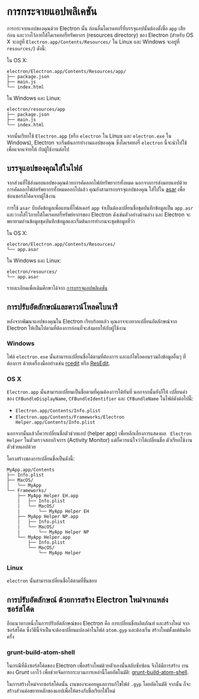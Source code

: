 # การกระจายแอปพลิเคชัน

การกระจายแอปของคุณด้วย Electron นั้น ก่อนอื่นไดเรคทอรี่ที่บรรจุแอปนั้นต้องตั้งชื่อ `app` เสียก่อน
และวางไว้ภายใต้ไดเรคทอรี่ทรัพยากร (resources directory) ของ Electron (สำหรับ OS X
จะอยู่ที่ `Electron.app/Contents/Resources/` ใน Linux และ Windows จะอยู่ที่ `resources/`)
ดังนี้:

ใน OS X:

```text
electron/Electron.app/Contents/Resources/app/
├── package.json
├── main.js
└── index.html
```

ใน Windows และ Linux:

```text
electron/resources/app
├── package.json
├── main.js
└── index.html
```

จากนั้นเรียกใช้ `Electron.app` (หรือ `electron` ใน Linux และ `electron.exe` ใน Windows),
Electron จะเริ่มต้นการทำงานแอปของคุณ ซึ่งไดเรคทอรี่ `electron` นี้จะนำไปใช้เพื่อแจกแจ่ายให้
กับผู้ใช้งานต่อไป

## บรรจุแอปของคุณใส่ในไฟล์

จากส่วนที่ใช้ส่งมอบแอปของคุณด้วยการคัดลอกไฟล์ทรัพยากรทั้งหมด
นอกจากการส่งมอบแอปด้วยการคัดลอกไฟล์ทรัพยากรทั้งหมดออกไปแล้ว คุณยังสามารถบรรจุแอปของคุณ
ใส่ไปใน [asar](https://github.com/atom/asar) เพื่อซ่อนซอร์สโค้ดจากผู้ใช้งาน

การใช้ `asar` บีบอัดข้อมูลเพื่อแทนที่โฟลเดอร์ `app` จำเป็นต้องเปลี่ยนชื่อชุดบันทึกข้อมูลเป็น `app.asr`
และวางใส่ไว้ภายใต้ไดเรคทอรี่ทรัพย์ยากรของ Electron ดังเช่นตัวอย่างด้านล่าง และ Electron จะ
พยายามอ่านข้อมูลชุดบันทึกข้อมูลและเริ่มต้นการทำงานจะชุดข้อมูลที่ว่า

ใน OS X:

```text
electron/Electron.app/Contents/Resources/
└── app.asar
```

ใน Windows และ Linux:

```text
electron/resources/
└── app.asar
```

รายละเอียดเพื่อเติมศึกษาได้จาก [การบรรจุแอปพลิเคชัน](application-packaging.md)

## การปรับอัตลักษณ์และดาวน์โหลดไบนาร่ี

หลังจากพัฒนาแอปของคุณใน Electron เรียบร้อยแล้ว คุณอาจจะอยากเปลี่ยนอัตลักษณ์จาก Electron
ให้เป็นไปตามที่ต้องการก่อนที่จะส่งมอบให้กับผู้ใช้งาน

### Windows

ไฟล์ `electron.exe` นั้นสามารถเปลี่ยนชื่อได้ตามที่ต้องการ และแก้ไขไอคอนรวมถึงข้อมูลอื่นๆ
ที่ต้องการ ด้วยเครื่องมืออย่างเช่น [rcedit](https://github.com/atom/rcedit) หรือ [ResEdit](http://www.resedit.net).

### OS X

`Electron.app` นั้นสามารถเปลี่ยนเป็นชื่อตามที่คุณต้องการได้ทันที่ นอกจากนั้นยังก็ให้
เปลี่ยนค่าของ `CFBundleDisplayName`, `CFBundleIdentifier` และ `CFBundleName`
ในไฟล์ดังต่อไปนี้:

* `Electron.app/Contents/Info.plist`
* `Electron.app/Contents/Frameworks/Electron Helper.app/Contents/Info.plist`

นอกจากนั้นแล้วก็ควรเปลี่ยนชื่อตัวช่วยแอป (helper app) เพื่อหลีกเลี่ยงการแสดงผล `
Electron Helper` ในตัวตรวจสอบกิจกรร (Activity Monitor) แต่ก็ควรแน่ใจว่าได้เปลี่ยนชื่อ
ตัวเรียกใช้งานตัวช่วยแอปด้วย

โครงสร้างของการเปลี่ยนชื่อเป็นดังนี้:

```
MyApp.app/Contents
├── Info.plist
├── MacOS/
│   └── MyApp
└── Frameworks/
    ├── MyApp Helper EH.app
    |   ├── Info.plist
    |   └── MacOS/
    |       └── MyApp Helper EH
    ├── MyApp Helper NP.app
    |   ├── Info.plist
    |   └── MacOS/
    |       └── MyApp Helper NP
    └── MyApp Helper.app
        ├── Info.plist
        └── MacOS/
            └── MyApp Helper
```

### Linux

`electron` นั้นสามารถเปลี่ยนชื่อได้ตามที่ชื่นชอบ

## การปรับอัตลักษณ์ ด้วยการสร้าง Electron ใหม่จากแหล่งซอร์สโค้ด

อีกแนวทางหนึ่งในการปรับอัตลักษณ์ของ Electron คือ การเปลี่ยนชื่อผลิตภัณฑ์ และสร้างใหม่
จากซอร์สโค้ด ซึ่งวิธีนี้จำเป็นจะต้องเปลี่ยนแปลงค่าในไฟล์ `atom.gyp` และต้องเริ่ม
สร้างใหม่ตั้งแต่ต้นอีกครั้ง

### grunt-build-atom-shell

ในกรณีที่ดึงซอร์สโค้ดของ Electron เพื่อสร้างใหม่ด้วยตัวเองนั้นสลับซับซ้อน จึงได้มีการสร้าง
งานของ Grunt เอาไว้ เพื่อช่วยจัดการกระบวนการเหล่านี้โดยอัตโนมัติ:
[grunt-build-atom-shell](https://github.com/paulcbetts/grunt-build-atom-shell).

ในการสร้างใหม่จากซอร์สโค้ดนั้น งานของจะคอยดูแลการแก้ไขไฟล์ `.gyp` โดยอัตโนมัติ  จากนั้น
ก็จะสร้างส่วนต่อขยายหลักของแอปเพื่อให้ตรงกับชื่อเรียกใช้ใหม่
